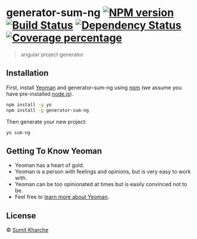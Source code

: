 # generator-sum-ng [![NPM version][npm-image]][npm-url] [![Build Status][travis-image]][travis-url] [![Dependency Status][daviddm-image]][daviddm-url] [![Coverage percentage][coveralls-image]][coveralls-url]
> angular project generator

## Installation

First, install [Yeoman](http://yeoman.io) and generator-sum-ng using [npm](https://www.npmjs.com/) (we assume you have pre-installed [node.js](https://nodejs.org/)).

```bash
npm install -g yo
npm install -g generator-sum-ng
```

Then generate your new project:

```bash
yo sum-ng
```

## Getting To Know Yeoman

 * Yeoman has a heart of gold.
 * Yeoman is a person with feelings and opinions, but is very easy to work with.
 * Yeoman can be too opinionated at times but is easily convinced not to be.
 * Feel free to [learn more about Yeoman](http://yeoman.io/).

## License

 © [Sumit Kharche]()


[npm-image]: https://badge.fury.io/js/generator-sum-ng.svg
[npm-url]: https://npmjs.org/package/generator-sum-ng
[travis-image]: https://travis-ci.com/sumitkharche/generator-sum-ng.svg?branch=master
[travis-url]: https://travis-ci.com/sumitkharche/generator-sum-ng
[daviddm-image]: https://david-dm.org/sumitkharche/generator-sum-ng.svg?theme=shields.io
[daviddm-url]: https://david-dm.org/sumitkharche/generator-sum-ng
[coveralls-image]: https://coveralls.io/repos/sumitkharche/generator-sum-ng/badge.svg
[coveralls-url]: https://coveralls.io/r/sumitkharche/generator-sum-ng
